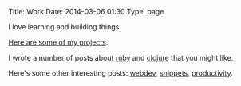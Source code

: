 Title: Work
Date: 2014-03-06 01:30
Type: page


I love learning and building things.

[Here are some of my projects](http://kilotau.com/tag/projects).


I wrote a number of posts about [ruby](http://kilotau.com/tag/ruby)
and [clojure](http://kilotau.com/tag/clojure) that you might like.


Here's some other interesting posts:
[webdev](http://kilotau.com/tag/webdev),
[snippets](http://kilotau.com/tag/snippets),
[productivity](http://kilotau.com/tag/productivity).

